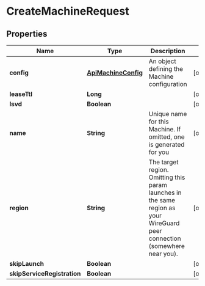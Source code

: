 

# CreateMachineRequest


## Properties

| Name | Type | Description | Notes |
|------------ | ------------- | ------------- | -------------|
|**config** | [**ApiMachineConfig**](ApiMachineConfig.md) | An object defining the Machine configuration |  [optional] |
|**leaseTtl** | **Long** |  |  [optional] |
|**lsvd** | **Boolean** |  |  [optional] |
|**name** | **String** | Unique name for this Machine. If omitted, one is generated for you |  [optional] |
|**region** | **String** | The target region. Omitting this param launches in the same region as your WireGuard peer connection (somewhere near you). |  [optional] |
|**skipLaunch** | **Boolean** |  |  [optional] |
|**skipServiceRegistration** | **Boolean** |  |  [optional] |



